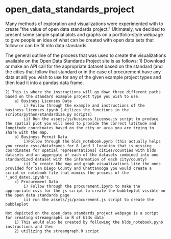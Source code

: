 # open_data_standards_project

Many methods of exploration and visualizations were experimented with to create "the value of open data standards project."  Ultimately, we decided to present some simple spatial plots and graphs on a portfolio-style webpage to give people an idea of what can be created with open data sets that follow or can be fit into data standards.

The general outline of the process that was used to create the visualizations available on the Open Data Standards Project site is as follows:
	1) Download or make an API call for the appropriate dataset based on the standard (and the cities that follow that standard or in the case of procurement have any data at all) you wish to use for any of the given example project types and then load it into a pandas data frame.

	2) This is where the instructions will go down three different paths based on the standard example project type you wish to use.
		a) Business Licenses Data
			i) Follow through the example and instructions of the business_licenses.ipynb (utilizes the functions in the scripts/python/standardize.py scripts)
			ii) Run the assets/js/business_license.js script to produce the spatial plot you will need to provide the correct latitude and longitude coordinates based on the city or area you are trying to share with the map.
		b) Business Permit Data
			i)Follow through the blds_notebook.pynb (this actually helps you create csvs/dataframes for 8 [and 1 location that is missing coordinates for spatial representations] cities/counties with blds datasets and an aggergate of each of the datasets combined into one standardized dataset with the information of each city/county)
			ii) To create the map and graph visualizations like the ones provided for San Diego County and Chattanooga you would create a script or notebook file that mimics the process of the '_add_dates.ipynb's.
		c) Procurement Data
			i) Follow through the procurement.ipynb to make the appropriate csvs for the js script to create the bubbleplot visible on the open data standards page
			ii) run the assets/js/procurement.js script to create the bubbleplot
	
	Not depicted on the open_data_standards_project webpage is a script for creating streamgraphs in R of blds data
		1) This would also be created by following the blds_notebook.pynb instructions and then 
		2) utilizing the streamgraph.R script